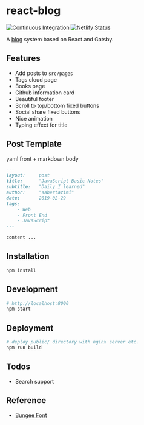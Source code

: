 # react-blog

[![Continuous Integration](https://github.com/sabertazimi/blog/actions/workflows/ci.yml/badge.svg)](https://github.com/sabertazimi/blog/actions/workflows/ci.yml)
[![Netlify Status](https://api.netlify.com/api/v1/badges/a182a53a-297d-425b-88d6-323ce7039495/deploy-status)](https://app.netlify.com/sites/tazimi/deploys)

A [blog](https://sabertazimi.github.io/blog) system based on React and Gatsby.

## Features

- Add posts to `src/pages`
- Tags cloud page
- Books page
- Github information card
- Beautiful footer
- Scroll to top/bottom fixed buttons
- Social share fixed buttons
- Nice animation
- Typing effect for title

## Post Template

yaml front + markdown body

```markdown
---
layout:     post
title:      "JavaScript Basic Notes"
subtitle:   "Daily I learned"
author:     "sabertazimi"
date:       2019-02-29
tags:
    - Web
    - Front End
    - JavaScript
---

content ...
```

## Installation

```bash
npm install
```

## Development

```bash
# http://localhost:8000
npm start
```

## Deployment

```bash
# deploy public/ directory with nginx server etc.
npm run build
```

## Todos

- Search support

## Reference

- [Bungee Font](https://fonts.google.com/specimen/Bungee)
